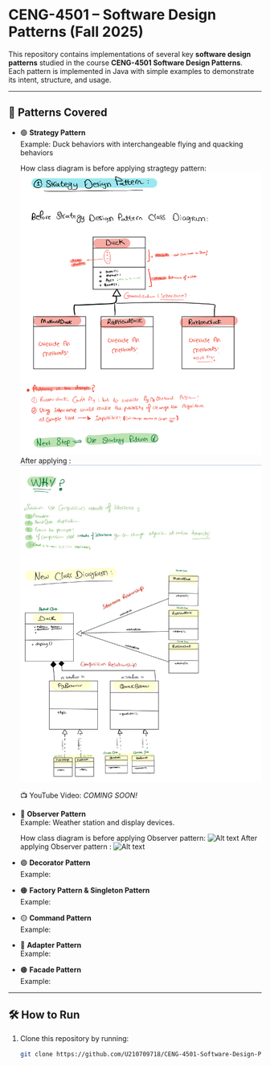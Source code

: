 # CENG-4501 – Software Design Patterns (Fall 2025)

This repository contains implementations of several key **software design patterns** studied in the course **CENG-4501 Software Design Patterns**.  
Each pattern is implemented in Java with simple examples to demonstrate its intent, structure, and usage.

---

## 📂 Patterns Covered

- 🟢 **Strategy Pattern**  
  Example: Duck behaviors with interchangeable flying and quacking behaviors 

  How class diagram is before applying stragtegy pattern:
  ![Alt text](PICS/BeforeStrategyPattern.jpg)
  After applying :
   ![Alt text](PICS/AfterStrategyPattern.jpeg)
 
  📺 YouTube Video: *COMING SOON!*

- 🔵 **Observer Pattern**  
  Example: Weather station and display devices.
  
  How class diagram is before applying Observer pattern:
  ![Alt text](PICS/BeforeObserverPattern.jpeg)
  After applying Observer pattern :
   ![Alt text](PICS/AfterObserverPattern.jpeg)

- 🟣 **Decorator Pattern**  
  Example:

- 🟠 **Factory Pattern & Singleton Pattern**  
  Example:

- 🟡 **Command Pattern**  
  Example:

- 🔴 **Adapter Pattern**  
  Example:

- 🟤 **Facade Pattern**  
  Example:

---

## 🛠️ How to Run

1. Clone this repository by running:  
   ```bash
   git clone https://github.com/U210709718/CENG-4501-Software-Design-Patterns.git
